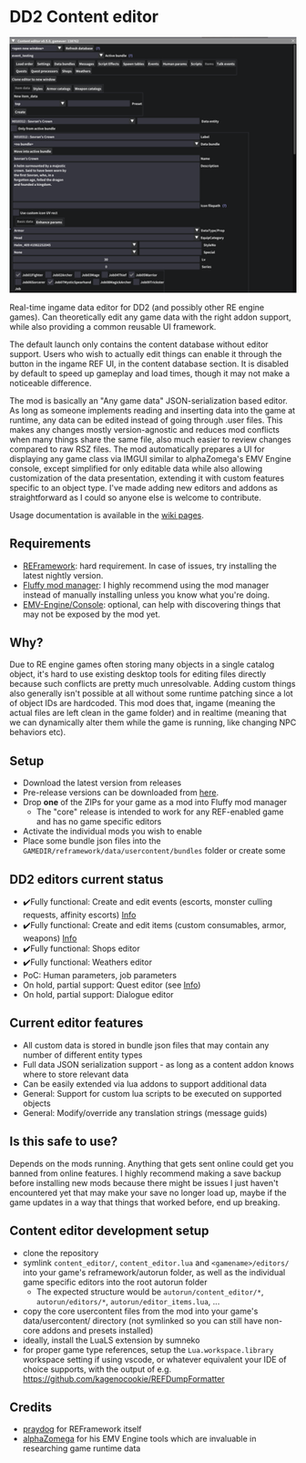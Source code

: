 # DD2 Content editor
![editor](editor.png)

Real-time ingame data editor for DD2 (and possibly other RE engine games). Can theoretically edit any game data with the right addon support, while also providing a common reusable UI framework.

The default launch only contains the content database without editor support. Users who wish to actually edit things can enable it through the button in the ingame REF UI, in the content database section. It is disabled by default to speed up gameplay and load times, though it may not make a noticeable difference.

The mod is basically an "Any game data" JSON-serialization based editor. As long as someone implements reading and inserting data into the game at runtime, any data can be edited instead of going through .user files. This makes any changes mostly version-agnostic and reduces mod conflicts when many things share the same file, also much easier to review changes compared to raw RSZ files. The mod automatically prepares a UI for displaying any game class via IMGUI similar to alphaZomega's EMV Engine console, except simplified for only editable data while also allowing customization of the data presentation, extending it with custom features specific to an object type. I've made adding new editors and addons as straightforward as I could so anyone else is welcome to contribute.

Usage documentation is available in the [wiki pages](https://github.com/kagenocookie/dd2-content-editor/wiki).

## Requirements
- [REFramework](https://github.com/praydog/REFramework): hard requirement. In case of issues, try installing the latest nightly version.
- [Fluffy mod manager](https://www.fluffyquack.com/): I highly recommend using the mod manager instead of manually installing unless you know what you're doing.
- [EMV-Engine/Console](https://github.com/alphazolam/EMV-Engine): optional, can help with discovering things that may not be exposed by the mod yet.

## Why?
Due to RE engine games often storing many objects in a single catalog object, it's hard to use existing desktop tools for editing files directly because such conflicts are pretty much unresolvable. Adding custom things also generally isn't possible at all without some runtime patching since a lot of object IDs are hardcoded. This mod does that, ingame (meaning the actual files are left clean in the game folder) and in realtime (meaning that we can dynamically alter them while the game is running, like changing NPC behaviors etc).

## Setup
- Download the latest version from releases
- Pre-release versions can be downloaded from [here](https://github.com/kagenocookie/dd2-content-editor/actions).
- Drop __one__ of the ZIPs for your game as a mod into Fluffy mod manager
    - The "core" release is intended to work for any REF-enabled game and has no game specific editors
- Activate the individual mods you wish to enable
- Place some bundle json files into the `GAMEDIR/reframework/data/usercontent/bundles` folder or create some

## DD2 editors current status
- ✔️Fully functional: Create and edit events (escorts, monster culling requests, affinity escorts) [Info](https://github.com/kagenocookie/dd2-content-editor/wiki/Events)
- ✔️Fully functional: Create and edit items (custom consumables, armor, weapons) [Info](https://github.com/kagenocookie/dd2-content-editor/wiki/Items)
- ✔️Fully functional: Shops editor
- ✔️Fully functional: Weathers editor
- PoC: Human parameters, job parameters
- On hold, partial support: Quest editor (see [Info](https://github.com/kagenocookie/dd2-content-editor/wiki/Quests))
- On hold, partial support: Dialogue editor

## Current editor features
- All custom data is stored in bundle json files that may contain any number of different entity types
- Full data JSON serialization support - as long as a content addon knows where to store relevant data
- Can be easily extended via lua addons to support additional data
- General: Support for custom lua scripts to be executed on supported objects
- General: Modify/override any translation strings (message guids)

## Is this safe to use?
Depends on the mods running. Anything that gets sent online could get you banned from online features. I highly recommend making a save backup before installing new mods because there might be issues I just haven't encountered yet that may make your save no longer load up, maybe if the game updates in a way that things that worked before, end up breaking.

## Content editor development setup
- clone the repository
- symlink `content_editor/`, `content_editor.lua` and `<gamename>/editors/` into your game's reframework/autorun folder, as well as the individual game specific editors into the root autorun folder
    - The expected structure would be `autorun/content_editor/*`, `autorun/editors/*`, `autorun/editor_items.lua`, ...
- copy the core usercontent files from the mod into your game's data/usercontent/ directory (not symlinked so you can still have non-core addons and presets installed)
- ideally, install the LuaLS extension by sumneko
- for proper game type references, setup the `Lua.workspace.library` workspace setting if using vscode, or whatever equivalent your IDE of choice supports, with the output of e.g. https://github.com/kagenocookie/REFDumpFormatter

## Credits
- [praydog](https://github.com/praydog/REFramework) for REFramework itself
- [alphaZomega](https://github.com/alphazolam) for his EMV Engine tools which are invaluable in researching game runtime data

